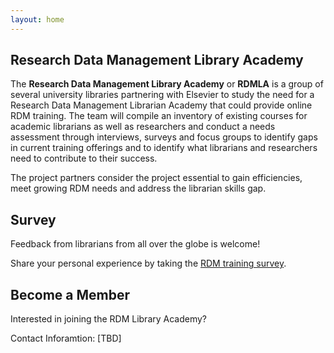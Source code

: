 ```yaml
---
layout: home
---
```

## Research Data Management Library Academy

The **Research Data Management Library Academy** or **RDMLA** is a group of several university libraries partnering with Elsevier to study the need for a Research Data Management Librarian Academy that could provide online RDM training. The team will compile an inventory of existing courses for academic librarians as well as researchers and conduct a needs assessment through interviews, surveys and focus groups to identify gaps in current training offerings and to identify what librarians and researchers need to contribute to their success. 

The project partners consider the project essential to gain efficiencies, meet growing RDM needs and address the librarian skills gap.


## Survey
Feedback from librarians from all over the globe is welcome! 

Share your personal experience by taking the <a href="http://www.surveymonkey.com/r/76SBBSH">RDM training survey</a>.


## Become a Member

Interested in joining the RDM Library Academy?

Contact Inforamtion: [TBD]
